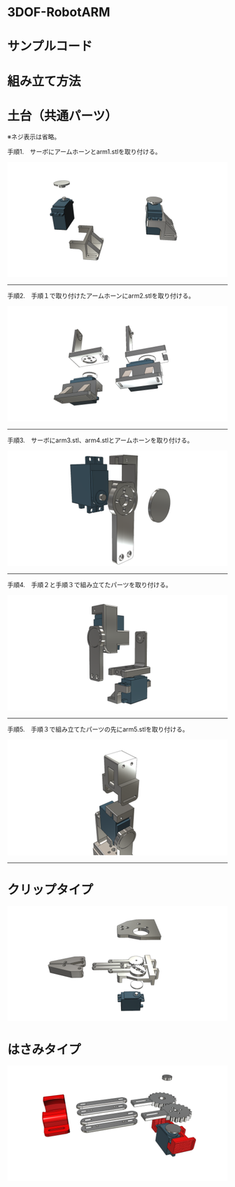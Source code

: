 # 3DOF-RobotARM

# サンプルコード

# 組み立て方法

# 土台（共通パーツ）

※ネジ表示は省略。

手順1.　サーボにアームホーンとarm1.stlを取り付ける。

![](./images/arm1.png)

<hr>

手順2.　手順１で取り付けたアームホーンにarm2.stlを取り付ける。

![](./images/arm2.png)

<hr>

手順3.　サーボにarm3.stl、arm4.stlとアームホーンを取り付ける。

![](./images/arm3.png)

<hr>

手順4.　手順２と手順３で組み立てたパーツを取り付ける。

![](./images/arm4.png)

<hr>

手順5.　手順３で組み立てたパーツの先にarm5.stlを取り付ける。

![](./images/arm5.png)

<hr>

# クリップタイプ

![](./images/clipper1.png)

# はさみタイプ

![](./images/clipper2.png)



